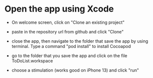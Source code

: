 <h1>Open the app using Xcode</h1>

- On welcome screen, click on "Clone an existing project"

- paste in the repository url from github and click "Clone" 

- close the app, then navigate to the folder that save the app by using terminal. Type a command "pod install" to install Cocoapod

- go to the folder that you save the app and click on the file ToDoList.workspace

- choose a stimulation (works good on iPhone 13) and click "run"
